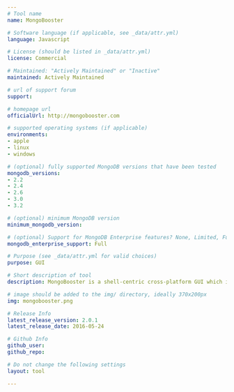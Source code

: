 ```yaml
---
# Tool name
name: MongoBooster

# Software language (if applicable, see _data/attr.yml)
language: Javascript

# License (should be listed in _data/attr.yml)
license: Commercial

# Maintained: "Actively Maintained" or "Inactive"
maintained: Actively Maintained

# url of support forum
support: 

# homepage url
officialUrl: http://mongobooster.com

# supported operating systems (if applicable)
environments:
- apple
- linux
- windows

# (optional) fully supported MongoDB versions that have been tested
mongodb_versions:
- 2.2
- 2.4
- 2.6
- 3.0
- 3.2

# (optional) minimum MongoDB version
minimum_mongodb_version:

# (optional) Support for MongoDB Enterprise features? None, Limited, Full
mongodb_enterprise_support: Full

# Purpose (see _data/attr.yml for valid choices)
purpose: GUI

# Short description of tool
description: MongoBooster is a shell-centric cross-platform GUI which includes features such as update-in-place, Lodash & Moment.js integration, ES6 syntax support, and code completion.

# image should be added to the img/ directory, ideally 370x200px
img: mongobooster.png

# Release Info
latest_release_version: 2.0.1
latest_release_date: 2016-05-24

# Github Info
github_user: 
github_repo: 

# Do not change the following settings
layout: tool

---
```

